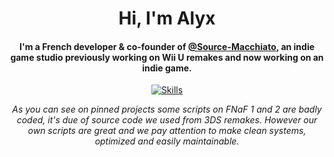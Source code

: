 <div align="center">
  <h1 align="center">
    Hi, I'm Alyx
  </h1>
  <h4 align="center">
    I'm a French developer & co-founder of <a href="https://github.com/Source-Macchiato">@Source-Macchiato</a>, an indie game studio previously working on Wii U remakes and now working on an indie game.
  </h4>
</div>

<div align="center">
  <a href="https://skillicons.dev/">
    <img src="https://skillicons.dev/icons?i=cs,html,css,php,unity,visualstudio,git" alt="Skills" />
  </a>
</div>

<div align="center">
  <p><i>As you can see on pinned projects some scripts on FNaF 1 and 2 are badly coded, it's due of source code we used from 3DS remakes. However our own scripts are great and we pay attention to make clean systems, optimized and easily maintainable.</i></p>
</div>
